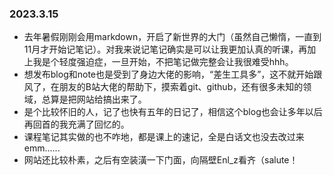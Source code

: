 ### 2023.3.15
- 去年暑假刚刚会用markdown，开启了新世界的大门（虽然自己懒惰，一直到11月才开始记笔记）。对我来说记笔记确实是可以让我更加认真的听课，再加上我是个轻度强迫症，一旦开始，不把笔记做完整会让我很难受hhh。
- 想发布blog和note也是受到了身边大佬的影响，“差生工具多”，这不就开始跟风了，在朋友的B站大佬的帮助下，摸索着git、github，还有很多未知的领域，总算是把网站给搞出来了。
- 是个比较怀旧的人，记了也快有五年的日记了，相信这个blog也会让多年以后再回首的我充满了回忆的。
- 课程笔记其实做的也不咋地，都是课上的速记，全是白话文也没去改过来emm......
- 网站还比较朴素，之后有空装潢一下门面，向隔壁Enl_z看齐（salute！